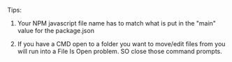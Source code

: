 Tips:

1) Your NPM javascript file name has to match what is put in the "main" value for the package.json

2) If you have a CMD open to a folder you want to move/edit files from you will run into a File Is Open problem. SO close those command prompts.
